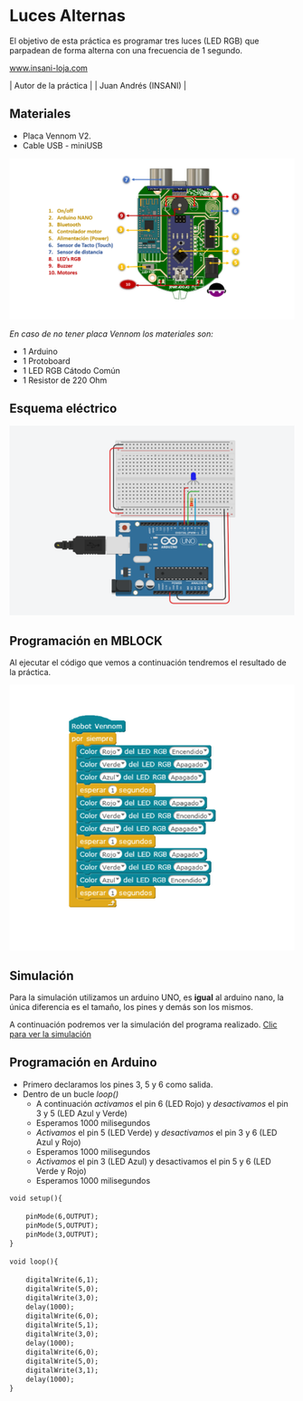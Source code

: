 # Luces Alternas

El objetivo de esta práctica es programar tres luces (LED RGB) que parpadean de forma alterna con una frecuencia de 1 segundo.


www.insani-loja.com

| Autor de la práctica |
| Juan Andrés (INSANI) |


## Materiales
- Placa Vennom V2.
- Cable USB - miniUSB

![Placa de programacion Vennom](https://github.com/jandrs300/Bloques_M/blob/master/ejemplos_vennom/Version_2/placa-version2.png)


*En caso de no tener placa Vennom los materiales son:*
- 1 Arduino
- 1 Protoboard
- 1 LED RGB Cátodo Común
- 1 Resistor de 220 Ohm


## Esquema eléctrico

![Placa arduino encender LED RGB catado](https://github.com/jandrs300/Bloques_M/blob/master/ejemplos_vennom/Version_2/luces_alternas/luces_alternas_c.PNG)




## Programación en MBLOCK
Al ejecutar el código que vemos a continuación tendremos el resultado de la práctica.

![programa en mblock luces alternadas LEDS Arduino](https://github.com/jandrs300/Bloques_M/blob/master/ejemplos_vennom/Version_2/luces_alternas/luces_alternas.png)


## Simulación
Para la simulación utilizamos un arduino UNO, es **igual** al arduino nano, la única diferencia es el tamaño, los pines y demás son los mismos.

A continuación podremos ver la simulación del programa realizado.  [Clic para ver la simulación](https://www.tinkercad.com/things/jEoykusrGeE)

 

## Programación en Arduino
- Primero declaramos los pines 3, 5 y 6 como salida.
- Dentro de un bucle *loop()*
	- A continuación *activamos* el pin 6 (LED Rojo) y *desactivamos* el pin 3 y 5 (LED Azul y Verde)
	- Esperamos 1000 milisegundos
	- *Activamos* el pin 5 (LED Verde) y *desactivamos* el pin 3 y 6 (LED Azul y Rojo)
	- Esperamos 1000 milisegundos
	- *Activamos* el pin 3 (LED Azul) y desactivamos el pin 5 y 6 (LED Verde y Rojo)
	- Esperamos 1000 milisegundos


```
void setup(){
    
    pinMode(6,OUTPUT);
    pinMode(5,OUTPUT);
    pinMode(3,OUTPUT);
}

void loop(){
    
    digitalWrite(6,1);
    digitalWrite(5,0);
    digitalWrite(3,0);
    delay(1000);
    digitalWrite(6,0);
    digitalWrite(5,1);
    digitalWrite(3,0);
    delay(1000);
    digitalWrite(6,0);
    digitalWrite(5,0);
    digitalWrite(3,1);
    delay(1000);   
}
```

